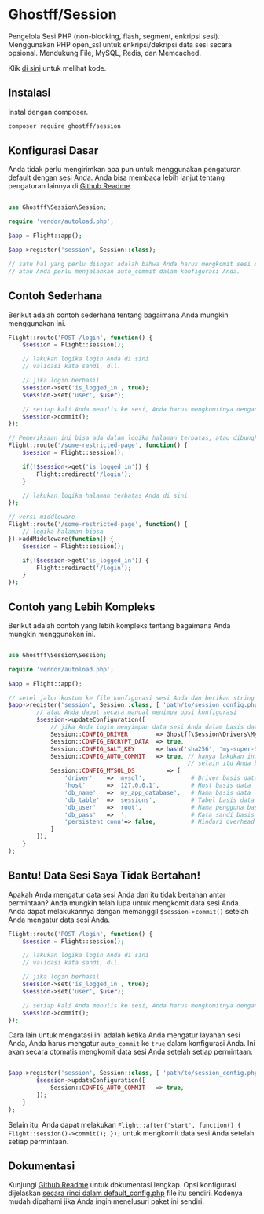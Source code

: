 # Ghostff/Session

Pengelola Sesi PHP (non-blocking, flash, segment, enkripsi sesi). Menggunakan PHP open_ssl untuk enkripsi/dekripsi data sesi secara opsional. Mendukung File, MySQL, Redis, dan Memcached.

Klik [di sini](https://github.com/Ghostff/Session) untuk melihat kode.

## Instalasi

Instal dengan composer.

```bash
composer require ghostff/session
```

## Konfigurasi Dasar

Anda tidak perlu mengirimkan apa pun untuk menggunakan pengaturan default dengan sesi Anda. Anda bisa membaca lebih lanjut tentang pengaturan lainnya di [Github Readme](https://github.com/Ghostff/Session).

```php

use Ghostff\Session\Session;

require 'vendor/autoload.php';

$app = Flight::app();

$app->register('session', Session::class);

// satu hal yang perlu diingat adalah bahwa Anda harus mengkomit sesi Anda di setiap muatan halaman
// atau Anda perlu menjalankan auto_commit dalam konfigurasi Anda. 
```

## Contoh Sederhana

Berikut adalah contoh sederhana tentang bagaimana Anda mungkin menggunakan ini.

```php
Flight::route('POST /login', function() {
	$session = Flight::session();

	// lakukan logika login Anda di sini
	// validasi kata sandi, dll.

	// jika login berhasil
	$session->set('is_logged_in', true);
	$session->set('user', $user);

	// setiap kali Anda menulis ke sesi, Anda harus mengkomitnya dengan sengaja.
	$session->commit();
});

// Pemeriksaan ini bisa ada dalam logika halaman terbatas, atau dibungkus dengan middleware.
Flight::route('/some-restricted-page', function() {
	$session = Flight::session();

	if(!$session->get('is_logged_in')) {
		Flight::redirect('/login');
	}

	// lakukan logika halaman terbatas Anda di sini
});

// versi middleware
Flight::route('/some-restricted-page', function() {
	// logika halaman biasa
})->addMiddleware(function() {
	$session = Flight::session();

	if(!$session->get('is_logged_in')) {
		Flight::redirect('/login');
	}
});
```

## Contoh yang Lebih Kompleks

Berikut adalah contoh yang lebih kompleks tentang bagaimana Anda mungkin menggunakan ini.

```php

use Ghostff\Session\Session;

require 'vendor/autoload.php';

$app = Flight::app();

// setel jalur kustom ke file konfigurasi sesi Anda dan berikan string acak untuk id sesi
$app->register('session', Session::class, [ 'path/to/session_config.php', bin2hex(random_bytes(32)) ], function(Session $session) {
		// atau Anda dapat secara manual menimpa opsi konfigurasi
		$session->updateConfiguration([
			// jika Anda ingin menyimpan data sesi Anda dalam basis data (baik jika Anda menginginkan sesuatu seperti, "keluar dari semua perangkat")
			Session::CONFIG_DRIVER        => Ghostff\Session\Drivers\MySql::class,
			Session::CONFIG_ENCRYPT_DATA  => true,
			Session::CONFIG_SALT_KEY      => hash('sha256', 'my-super-S3CR3T-salt'), // silakan ubah ini menjadi sesuatu yang lain
			Session::CONFIG_AUTO_COMMIT   => true, // hanya lakukan ini jika memerlukannya dan/atau sulit untuk mengkomit sesi Anda.
												   // selain itu Anda bisa melakukan Flight::after('start', function() { Flight::session()->commit(); });
			Session::CONFIG_MYSQL_DS         => [
				'driver'    => 'mysql',             # Driver basis data untuk dns PDO misal(mysql:host=...;dbname=...)
				'host'      => '127.0.0.1',         # Host basis data
				'db_name'   => 'my_app_database',   # Nama basis data
				'db_table'  => 'sessions',          # Tabel basis data
				'db_user'   => 'root',              # Nama pengguna basis data
				'db_pass'   => '',                  # Kata sandi basis data
				'persistent_conn'=> false,          # Hindari overhead dari pembuatan koneksi baru setiap kali skrip perlu berbicara dengan basis data, yang menghasilkan aplikasi web yang lebih cepat. TEMUKAN BELAKANG SENDIRI
			]
		]);
	}
);
```

## Bantu! Data Sesi Saya Tidak Bertahan!

Apakah Anda mengatur data sesi Anda dan itu tidak bertahan antar permintaan? Anda mungkin telah lupa untuk mengkomit data sesi Anda. Anda dapat melakukannya dengan memanggil `$session->commit()` setelah Anda mengatur data sesi Anda.

```php
Flight::route('POST /login', function() {
	$session = Flight::session();

	// lakukan logika login Anda di sini
	// validasi kata sandi, dll.

	// jika login berhasil
	$session->set('is_logged_in', true);
	$session->set('user', $user);

	// setiap kali Anda menulis ke sesi, Anda harus mengkomitnya dengan sengaja.
	$session->commit();
});
```

Cara lain untuk mengatasi ini adalah ketika Anda mengatur layanan sesi Anda, Anda harus mengatur `auto_commit` ke `true` dalam konfigurasi Anda. Ini akan secara otomatis mengkomit data sesi Anda setelah setiap permintaan.

```php

$app->register('session', Session::class, [ 'path/to/session_config.php', bin2hex(random_bytes(32)) ], function(Session $session) {
		$session->updateConfiguration([
			Session::CONFIG_AUTO_COMMIT   => true,
		]);
	}
);
```

Selain itu, Anda dapat melakukan `Flight::after('start', function() { Flight::session()->commit(); });` untuk mengkomit data sesi Anda setelah setiap permintaan.

## Dokumentasi

Kunjungi [Github Readme](https://github.com/Ghostff/Session) untuk dokumentasi lengkap. Opsi konfigurasi dijelaskan [secara rinci dalam default_config.php](https://github.com/Ghostff/Session/blob/master/src/default_config.php) file itu sendiri. Kodenya mudah dipahami jika Anda ingin menelusuri paket ini sendiri.